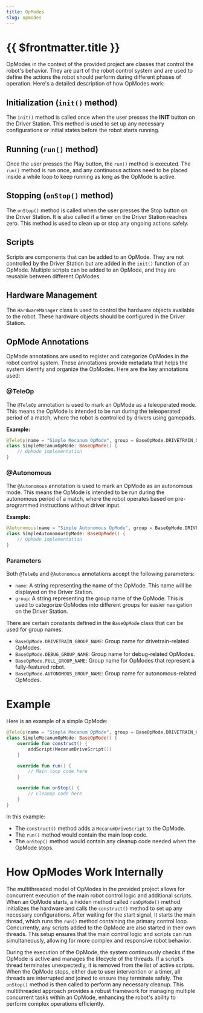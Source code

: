 ```yaml
---
title: OpModes
slug: opmodes
---
```


# {{ $frontmatter.title }}

OpModes in the context of the provided project are classes that control the robot's behavior. 
They are part of the robot control system and are used to define the actions the robot should perform during different phases of operation. 
Here's a detailed description of how OpModes work:

## Initialization (`init()` method)
The `init()` method is called once when the user presses the **INIT** button on the Driver Station.
This method is used to set up any necessary configurations or initial states before the robot starts running.

## Running (`run()` method)
Once the user presses the Play button, the `run()` method is executed.
The `run()` method is run once, and any continuous actions need to be placed inside a while loop to keep running as long as the OpMode is active.

## Stopping (`onStop()` method)
The `onStop()` method is called when the user presses the Stop button on the Driver Station.
It is also called if a timer on the Driver Station reaches zero.
This method is used to clean up or stop any ongoing actions safely.

## Scripts
Scripts are components that can be added to an OpMode.
They are not controlled by the Driver Station but are added in the `init()` function of an OpMode.
Multiple scripts can be added to an OpMode, and they are reusable between different OpModes.

## Hardware Management
The `HardwareManager` class is used to control the hardware objects available to the robot.
These hardware objects should be configured in the Driver Station.

## OpMode Annotations

OpMode annotations are used to register and categorize OpModes in the robot control system. These annotations provide metadata that helps the system identify and organize the OpModes. Here are the key annotations used:

### @TeleOp

The `@TeleOp` annotation is used to mark an OpMode as a teleoperated mode. This means the OpMode is intended to be run during the teleoperated period of a match, where the robot is controlled by drivers using gamepads.

**Example:**
```kotlin
@TeleOp(name = "Simple Mecanum OpMode", group = BaseOpMode.DRIVETRAIN_GROUP_NAME)
class SimpleMecanumOpMode: BaseOpMode() {
    // OpMode implementation
}
```

### @Autonomous

The `@Autonomous` annotation is used to mark an OpMode as an autonomous mode. This means the OpMode is intended to be run during the autonomous period of a match, where the robot operates based on pre-programmed instructions without driver input.

**Example:**
```kotlin
@Autonomous(name = "Simple Autonomous OpMode", group = BaseOpMode.DRIVETRAIN_GROUP_NAME)
class SimpleAutonomousOpMode: BaseOpMode() {
    // OpMode implementation
}
```

### Parameters

Both `@TeleOp` and `@Autonomous` annotations accept the following parameters:

- `name`: A string representing the name of the OpMode. This name will be displayed on the Driver Station.
- `group`: A string representing the group name of the OpMode. This is used to categorize OpModes into different groups for easier navigation on the Driver Station.

There are certain constants defined in the `BaseOpMode` class that can be used for group names:

- `BaseOpMode.DRIVETRAIN_GROUP_NAME`: Group name for drivetrain-related OpModes.
- `BaseOpMode.DEBUG_GROUP_NAME`: Group name for debug-related OpModes.
- `BaseOpMode.FULL_GROUP_NAME`: Group name for OpModes that represent a fully-featured robot.
- `BaseOpMode.AUTONOMOUS_GROUP_NAME`: Group name for autonomous-related OpModes.

# Example

Here is an example of a simple OpMode:

```kotlin
@TeleOp(name = "Simple Mecanum OpMode", group = BaseOpMode.DRIVETRAIN_GROUP_NAME)
class SimpleMecanumOpMode: BaseOpMode() {
    override fun construct() {
        addScript(MecanumDriveScript())
    }

    override fun run() {
        // Main loop code here
    }

    override fun onStop() {
        // Cleanup code here
    }
}
```

In this example:
- The `construct()` method adds a `MecanumDriveScript` to the OpMode.
- The `run()` method would contain the main loop code.
- The `onStop()` method would contain any cleanup code needed when the OpMode stops.

# How OpModes Work Internally

The multithreaded model of OpModes in the provided project allows for concurrent execution of the main 
robot control logic and additional scripts. When an OpMode starts, a hidden method called `runOpMode()` method initializes 
the hardware and calls the `construct()` method to set up any necessary configurations. After waiting for 
the start signal, it starts the main thread, which runs the `run()` method containing the primary control loop. 
Concurrently, any scripts added to the OpMode are also started in their own threads. This setup ensures that the 
main control logic and scripts can run simultaneously, allowing for more complex and responsive robot behavior.

During the execution of the OpMode, the system continuously checks if the OpMode is active and manages the 
lifecycle of the threads. If a script's thread terminates unexpectedly, it is removed from the list of 
active scripts. When the OpMode stops, either due to user intervention or a timer, all threads are 
interrupted and joined to ensure they terminate safely. The `onStop()` method is then called to perform 
any necessary cleanup. This multithreaded approach provides a robust framework for managing multiple concurrent 
tasks within an OpMode, enhancing the robot's ability to perform complex operations efficiently.